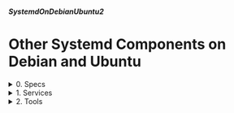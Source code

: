 ##### SystemdOnDebianUbuntu2 
# Other Systemd Components on Debian and Ubuntu

<details markdown='1'>
<summary>
0. Specs
</summary>
---
### 0.1. Intro
The first Systemd tutorial, namely [SystemdOnDebianUbuntu](SystemdOnDebianUbuntu.html) was about systemd's init and service management properties.

Systemd has more than that, it has a lot of other services and tools. This tutorial covers them.

You may think that I like systemd. Not at all, I don't like it, more precisely I hate it. Just because, my favorite distros (Debian and Ubuntu) uses it, I have to learn it too.

### 0.2. Sources
For this tutorial I tried another approach. Instead of searching information from the internet and the books; I asked questions to ChatGPT and collected the answers.

Unfortunately (or maybe fortunately) there were a lot of wrong information from ChatGPP. I checked every answer before I prepare this tutorial.

The AI still needs a lot of work before becoming really useful.

<br>
</details>

<details markdown='1'>
<summary>
1. Services
</summary>
---
Debian 12 and Ubuntu 24.04 Server has the following systemd services by  default:

- systemd-journald
- systemd-logind
- systemd-networkd
- systemd-resolved
- systemd-timesyncd
- systemd-udevd
- systemd-tmpfiles
- systemd-binfmt
- systemd-modules-load
- systemd-random-seed
- systemd-remount-fs
- systemd-sysctl
- systemd-sysusers

## 1.1. systemd-journald
Responsible for  collecting, storing, and managing log data on Linux systems. 

It is the  default logging system on systems using systemd, including Debian and Ubuntu Linux distributions.

### 1.1.1. Logs
- Stores log data in binary format
- log data stored in the /var/log/journal/ directory. 
- Log files undergo automatic rotation and compression.
- Includes rate-limiting mechanisms to prevent logs from being flooded in high-traffic situations.
- The journalctl command is used to query and display log data managed by systemd-journald. 
- Manages user specific logs too.

### 1.1.2. Configuration
Configuration file is /etc/systemd/journald.conf file. 

```
# /etc/systemd/journald.conf

[Journal]
# Specify the maximum disk space that journal files may use.
# The default is infinity (i.e., unlimited).
SystemMaxUse=50M

# Specify the maximum disk space that should be used for runtime logs.
RuntimeMaxUse=50M

# Specify the maximum disk space that may be used for log data.
# This controls both system and runtime logs.
# The default is infinity (i.e., unlimited).
MaxUse=100M

# Specify the maximum number of individual journal files to retain.
# Older files are deleted when the limit is reached.
SystemMaxFiles=100

# Specify the maximum number of runtime journal files to retain.
# Older files are deleted when the limit is reached.
RuntimeMaxFiles=100

# Specify the maximum number of journal files to retain.
# This controls both system and runtime logs.
# Older files are deleted when the limit is reached.
MaxFiles=200

# Compress and store journal files in a read-only archive directory.
# Uncomment the line below and specify the archive directory path.
# This reduces the disk space usage but prevents further writes to the archived 
# logs.
# Also, consider setting "Storage=auto" if using this option.
# Compress=yes
# SystemKeepFree=50M
# RuntimeKeepFree=50M
# KeepFree=100M

# Specify a higher verbosity level for detailed log information.
# Options: "emerg", "alert", "crit", "err", "warning", "notice", "info", "debug".
# The default is "info".
# LogLevel=debug

# Specify the maximum runtime for system services to finish startup.
# This helps in capturing early boot logs completely.
# The default is 30s.
# RuntimeMaxSec=30s

# Enable persistent journal storage across reboots.
# The default is "auto".
# Storage=auto

# Disable persistent journal storage.
# Storage=none

# Specify the maximum size of individual journal files.
# The default is 8M.
# SystemMaxFileSize=16M
# RuntimeMaxFileSize=16M
# MaxFileSize=32M

# Specify the rate limit for journal events in bytes per second.
# The default is 1M.
# RateLimitBurst=2M
# RateLimitIntervalSec=30s

# Enable forwarding of journal logs to syslog.
# ForwardToSyslog=yes

# Specify the syslog identifier to use when forwarding logs.
# ForwardToSyslogIdentifier=journal
```

Activate the changed configuration:

```
sudo systemctl restart systemd-journald
```


## 1.2. systemd-logind
Manages user sessions and seat devices on Linux systems. 

It is responsible for handling user logins, seat management (logical grouping of input and output devices), and various aspects of the user environment.

### 1.2.1. Key Points
- Tracks user sessions, allowing the system to associate processes with specific user logins.
- Involved in power management tasks. Can apply inhibition of shutdown and sleep.
- Keeps track of user sessions and provides information about active and  inactive sessions.
- Integrates with desktop environments and display managers, allowing for better control over user sessions and seat devices.

### 1.2.2. Configuration
Configuration file: /etc/systemd/logind.conf file.

```
# /etc/systemd/logind.conf

[Login]
# This controls whether systemd-logind shall remove all sessions and seats
# on logout. This includes killing all processes in these sessions and
# stopping any session scope units that may be active. Note that enabling
# this setting may result in multiple sessions being created and removed
# on login and logout of a user.
#Default: yes
KillUserProcesses=yes

# ConsoleKit compatibility
# In addition to SessionsActivated, which can be used to check whether a
# user session is registered with systemd-logind, this switch enables
# basic ConsoleKit compatibility.
#Default: yes
ConsoleKitCompatibility=yes

# ReserveVT=N tells logind to leave N VTs unbound from it and do not
# release them from its VT pool. This option is only useful for embedded
# and appliance-like systems where the system console shall always be
# bound to VT number 1 or similar. In this case, set this to 1.
#Default: 6
ReserveVT=6

# Kill only user processes that are part of the same session as the
# service that is being terminated. Setting this to "yes" is equivalent
# to enabling KillUserProcesses=yes.
#Default: no
KillOnlyUsers=no

# Enable power management features when requested by a graphical session
# (with "HandlePowerKey=ignore" in logind.conf). This includes
# logind's inhibitors mechanism that is used to block system sleep/shutdown
# via inhibitors of running multimedia sessions.
#Default: yes
HandlePowerKey=yes

# HandleRebootKey and HandlePowerKey are not handled by logind when
# the caller is not root or a member of the group root. The user is expected
# to start "systemctl start shutdown.target", "systemctl start reboot.target"
# manually in the session.
# NOTE: PowerKey and RebootKey must be set to "ignore" to disable any
# handling, even if HandlePowerKey/HandleRebootKey is set to "yes".
HandleSuspendKey=yes
HandleHibernateKey=yes
HandleLidSwitch=yes

# Disable user switching
# Allow users who are logged in on one virtual terminal to switch to
# another one.
#Default: yes
#AllowUserSwitching=yes

# Enable user switching
#DisallowUserSwitching=no

# Handle displays that are attached to seats (such as graphics cards).
# If all seats are taken, users with displays attached to a seat are not
# allowed to log in.
#Default: yes
#Multiseat=no

# Handle automatic handling of display numbering, based on the seat and
# hardware ID of the graphics card. See "systemd-localed.service" for details.
#Default: no
#AutomaticVTSwitch=no

# Controls whether logind shall use ACLs and other mechanisms to control the
# access to the devices seats depend on. ACLs and other controls might add
# security, but may lead to problems when running certain setups (e.g.
# multiseat). Turn this off if you experience problems.
#Default: yes
#RestrictAccessToVT=yes
```

Activate the new conf

```
sudo systemctl restart systemd-logind
```



## 1.3. systemd-networkd
This service is not active in default Debian 12 installation.

Ubuntu installations use netplan as an interface to networkd.

Manages network  configurations on Linux systems. It is designed to provide a simple and  efficient way to configure and manage network interfaces, including wired and  wireless connections. 

### 1.3.1. Key Points
- Configures various link settings, including IP addresses, gateways, DNS  servers, and other network parameters.
- Supports the configuration of bridges and VLANs
- Integrates with systemd-resolved to provide DNS resolution services.
- Can dynamically discover and configure network interfaces.

### 1.3.2. Configuration
Relies on configuration files (with a .network extension) in the /etc/systemd/network/ directory. 

A simple systemd-networkd configuration file for DHCP

```
# /etc/systemd/network/eth0.network
[Match]
Name=eth0

[Network]
DHCP=yes
```

This configuration file tells systemd-networkd to apply the settings to the network interface named "eth0" and to use DHCP for IP configuration.

A detailed configuration with a static IP address, DNS settings, and  additional options for a more comprehensive configuration.

```
# /etc/systemd/network/20-wired.network
[Match]
Name=enp0s3

[Network]
Address=192.168.1.2/24
Gateway=192.168.1.1
DNS=8.8.8.8
DNS=8.8.4.4
Domains=mydomain.local
NTP=pool.ntp.org

[Link]
MTUBytes=1400
MACAddressPolicy=persistent
```
 
- Address: The static IP address and subnet mask.
- Gateway: The default gateway.
- DNS: DNS server addresses.
- Domains: Search domains for DNS resolution.
- NTP: NTP server for time synchronization.
- MTUBytes: Maximum Transmission Unit size.
- MACAddressPolicy: Set to persistent to use a stable MAC address.

### 1.3.3. Important Notes
Please remember that; Debian 12 does not use systemd-networkd; and Ubuntu 24.04 uses Netplan for network configuration. Netplan generates networkd  configuration files on /run/systemd/network directory; you are not supposed to change those files.



## 1.4. systemd-resolved
This service is not active in a default Debian 12 installation.

Provides network name resolution services on Linux systems. It is responsible for DNS resolution and provides a local DNS stub resolver and caching daemon. 

### 1.4.1. Key Points
- Runs as a daemon process.
- Acts as a local DNS stub resolver, which means it forwards DNS queries to DNS servers on behalf of client applications.
- Caches DNS responses locally to reduce the need for repeated DNS queries.
- Supports Multicast DNS (mDNS), allowing resolution of hostnames in the local network without relying on a dedicated DNS server.
- Can be configured to use DNS over TLS (DoT)
- Can dynamically reconfigure itself based on changes in network  configuration, such as changes in DNS server addresses or domain search lists.
- Often used in conjunction with systemd-networkd
- Integrates with the Name Service Switch (NSS) configuration
- resolvectl command is used to query and interact with systemd-resolved.

### 1.4.2. Configuration
The configuration file is /etc/systemd/resolved.conf.

Simple example configuration

```
# /etc/systemd/resolved.conf
[Resolve]
DNS=8.8.8.8 8.8.4.4
DNSOverTLS=yes
DNSSEC=yes
```

Detailed example configuration

```
# /etc/systemd/resolved.conf

[Resolve]
# Specify DNS servers to use for name resolution.
# Multiple servers can be separated by spaces.
# You can use IPv4 and IPv6 addresses.
# Example DNS settings for Google Public DNS:
# DNS=8.8.8.8 8.8.4.4
# DNS=2001:4860:4860::8888 2001:4860:4860::8844
 
# Enable DNS over TLS (DoT) for encrypted and authenticated communication with 
# DNS servers.
# This enhances the security and privacy of DNS queries.
# DNSOverTLS=yes
 
# Specify the DNSSEC (DNS Security Extensions) validation mode.
# Valid options: "allow-downgrade", "opportunistic", "require", and "no".
# DNSSEC=yes
 
# Enable DNSSEC negative trust anchors.
# DNSSECNegativeTrustAnchors=yes
 
# Specify the domains for which DNS queries should use DNS over TLS.
# Domains using DoT will not fall back to plaintext DNS.
# DNSOverTLSDomains=example.com test.net
 
# Specify the search domains for unqualified hostnames.
# Multiple domains can be separated by spaces.
# SearchDomains=example.com subdomain.example.net
 
# Specify the domains for which LLMNR (Link-Local Multicast Name Resolution) 
# should be used.
# LLMNR=yes
 
# Specify the multicast DNS (mDNS) domains.
# mDNS=yes
 
# Specify the time to live (TTL) for positive cache entries in seconds.
# CacheTTL=120
 
# Specify the TTL for negative cache entries in seconds.
# NegativeCacheTTL=120
 
# Specify the maximum size of the cache in kilobytes.
# CacheLimit=512M
 
# Specify the maximum number of DNS messages in transit.
# Messages max transit=4096
 
# Enable DNS fallback in case the resolved server cannot be contacted.
# FallbackDNS=8.8.8.8 8.8.4.4
 
# Enable caching DNS negative responses.
# CacheNegative=yes
 
# Enable automatic reconfiguration of resolved in response to network changes.
# DynamicUser=yes
```



## 1.5. systemd-timesyncd
Designed to synchronize the system clock across a network, ensuring accurate timekeeping on Linux systems. 

It acts as a simple NTP (Network Time Protocol) client, allowing your  system to regularly synchronize its clock with remote NTP servers.

### 1.5.1. Key Points
- Runs as a service.
- Functions as a lightweight NTP client, periodically querying remote NTP servers to obtain accurate time information.
- timedatectl command provides information about the system clock and its synchronization status.

### 1.5.2. Configuration
Example configuration:

```
# /etc/systemd/timesyncd.conf

[Time]
# Specify the NTP servers to use for time synchronization.
# Multiple servers can be specified, separated by spaces.
# Example NTP servers:
# NTP=pool.ntp.org time.google.com

# Specify the time to wait for the initial synchronization in seconds.
# The default is 1 minute.
# TimeoutStartSec=1min

# Specify the interval between updates.
# The default is 5 minutes.
# PollIntervalMinSec=5min

# Enable or disable systemd-timesyncd's NTP server.
# The default is "no".
# EnableNTP=yes

# Enable or disable setting the system clock from the RTC.
# The default is "yes".
# RTCUseUtc=yes
```

Detailed Example

```
# /etc/systemd/timesyncd.conf

[Time]
# Specify the NTP servers to use for time synchronization.
# Multiple servers can be specified, separated by spaces.
# Example NTP servers:
# NTP=pool.ntp.org time.google.com
NTP=pool.ntp.org

# Specify the time to wait for the initial synchronization in seconds.
# The default is 1 minute.
# TimeoutStartSec=1min

# Specify the interval between updates.
# The default is 5 minutes.
# PollIntervalMinSec=5min

# Enable or disable systemd-timesyncd's NTP server.
# The default is "no".
# EnableNTP=yes

# Enable or disable setting the system clock from the RTC.
# The default is "yes".
# RTCUseUtc=yes

# Specify the maximum allowed adjustment in seconds.
# If the difference between the system clock and the NTP server exceeds this 
# value, a larger step will be used to correct the time.
# The default is 0.2 seconds.
# MaxOffsetSec=1

# Specify the maximum acceptable root distance.
# This is the maximum possible error due to the network latency in seconds.
# The default is 5 seconds.
# RootDistanceMaxSec=5

# Specify the maximum acceptable polling interval for reaching out to NTP 
# servers.
# The default is 64 seconds.
# PollIntervalMaxSec=64

# Specify the minimum acceptable polling interval.
# The default is 32 seconds.
# PollIntervalMinSec=32
```


## 1.6. systemd-udevd
Responsible for handling device events and managing the device nodes in the Linux kernel's /dev directory. 

It is a dynamic device management daemon that  monitors hardware changes and triggers actions based on device-related events.

### 1.6.1. Key Points
- Monitors the Linux kernel's netlink interface for device-related events, such as the discovery of new devices or the removal of existing devices.
- Dynamically manages the device nodes in the /dev directory.
- Uses a rule-based configuration system to define how it should respond to specific device events. 
- Allows for persistent device naming based on attributes like MAC addresses or other unique identifiers.
- Maintains a device database (/run/udev/data) that stores device information.

### 1.6.2. Configuration
Rules are written in /etc/udev/rules.d/ directory. 

Rules can include actions such as running scripts, creating symlinks,  setting permissions, and more.

Rules specify actions to be taken for specific devices. Common actions  include "add," "remove," "change," and "move."

Rules can execute custom scripts or commands in response to events, allowing for fine-grained customization of device handling.

An example rule that runs a script when a USB drive with a specific vendor ID is inserted:

```
# /etc/udev/rules.d/80-custom-network.rules

# Rule for a USB drive with vendor ID 1234
SUBSYSTEM=="block", ACTION=="add", ENV{ID_VENDOR_ID}=="1234", RUN+="/path/to/custom-script.sh"
```
     
- SUBSYSTEM=="block": The rule applies to block devices.
- ACTION=="add": The rule triggers when a new block device is added.
- ENV{ID_VENDOR_ID}=="1234": Vendor ID should be 1234.
- RUN+="/path/to/custom-script.sh": The script to run

Various conditions can be used  to match devices based on attributes such as subsystem, kernel, device name, and more.

udev provides a set of variables that you can use in your rules. Like:  SUBSYSTEM, KERNEL, ID_VENDOR_ID, ID_MODEL_ID



## 1.7. systemd-tmpfiles
Responsible for managing temporary files and directories on a Linux  system. 

It provides a mechanism for creating and cleaning up temporary files and directories at system startup and during runtime. 

### 1.7.1. Configuration
Configuration files are in /usr/lib/tmpfiles.d/ and /etc/tmpfiles.d/  directories.

Configuration Format:  
[Type] Path Mode Age Argument

- Type: Specifies the type of operation (create, remove, modify).
- Path: Specifies the path to the file or directory.
- Mode: Specifies the permissions mode for the file or directory.
- Age: Specifies how long the file or directory should be retained before  removal.
- Argument: Additional arguments or options, depending on the type.

 Example configuration:

```
# /etc/tmpfiles.d/my_temporary_files.conf

# Create a directory with specific permissions
d /var/my_temp_dir 0755 root root -

# Create an empty file with specific permissions
f /var/my_temp_file 0644 root root -

# Remove files older than 7 days in a specific directory
D /var/log/my_logs/*.log - - - 7d
```

- d: Create a directory.
- f: Create an empty file.
- D: Remove files older than a specified age.
- F: Create file with contents
- L: Create symlink
- c: Create character device
- b: Create block device)

### 1.7.2. Examples
Create a temporary directory at boot.

```
# /etc/tmpfiles.d/my_temp_directory.conf

# Type 'd' indicates creating a directory
d /var/my_temp_directory 0755 root root -
```

- d: Specifies that a directory should be created.
- /var/my_temp_directory: Path to the directory.
- 0755: Permissions (owner: read, write, execute; group and others: read,  execute).
- root root: Specifies the owner and group.
- -: No specific age for removal.

Create an empty file with specific permissions.

```
# /etc/tmpfiles.d/my_temp_file.conf

# Type 'f' indicates creating an empty file
f /var/my_temp_file 0644 root root -
```

Remove log files older than 7 days:

```
# /etc/tmpfiles.d/remove_old_logs.conf

# Type 'D' indicates removing files older than a specified age
D /var/log/my_logs/*.log - - - 7d
```

Create a symbolic link:

```
# /etc/tmpfiles.d/create_symlink.conf

# Type 'L' indicates creating a symbolic link
L /var/my_symlink - /var/my_target_file
```

Apply the changes

```
sudo systemd-tmpfiles --create
```




## 1.8. systemd-binfmt
Responsible for handling binary formats. 

Binary formats are the different executable file formats that a system can support. 

### 1.8.1. Key Points
- binfmt_misc in the Linux kernel allows the execution of binaries in non- native formats. 

- Interpreters are programs that can execute binaries in specific formats. The systemd-binfmt service registers these interpreters with the kernel.

For binfmt_misc to work, the kernel must be compiled with support for  CONFIG_BINFMT_MISC.

### 1.8.2. Configuration
The configuration files are in /etc/binfmt.d/. 

Each configuration file defines rules for handling specific binary formats. This directory is empty at default Debian 12 and Ubuntu 24.04 installations.

Configuration files follow a simple key-value format. Each rule defines the binary format and specifies the interpreter to use.

```
# /etc/binfmt.d/my_format.conf
#
:my_format:M::\x7fELF\x01\x01\x01\x00\x00\x00\x00\x00\x00\x00\x00\x00\x03\x00\x3e\x00:\xff\xff\xff\xff\xff\xff\xff\x00\xff\xff\xff\xff\xff\xff\xff\xff\xfe\xff\xff\xff:/usr/bin/my_interpreter:OC
```

The last part of the configuration file specifies optional arguments for the interpreter. In the example, OC specifies that the interpreter should be called with the OC argument.

Enable a binfmt rule

```
sudo systemctl enable binfmt@my_format.service
```

Disable a binfmt rule

```
sudo systemctl disable binfmt@my_format.service
```

Check the status of binfmt rules

```
systemctl status binfmt@my_format.service
```


## 1.9. systemd-modules-load
Responsible for loading kernel modules at system boot. 

Runs as a service (systemd-modules-load.service) and is typically started automatically during system boot.

The configuration files are in /etc/modules-load.d/ directory. Files in /etc/modules-load.d/ specify which kernel modules should be loaded at boot  time. 

Syntax is simple: each line represents the name of a module to be loaded.

```
# /etc/modules-load.d/my_modules.conf

# Load the 'vboxdrv' module for VirtualBox
vboxdrv
```

In addition to using the /etc/modules-load.d/ directory, Debian and Ubuntu systems traditionally had an /etc/modules file where you could list modules to be loaded. This file is still supported, but systemd-modules-load primarily uses the /etc/modules-load.d/ directory.



## 1.10. systemd-random-seed
Responsible for initializing the kernel's entropy pool with random data during the system's startup. 

The entropy pool is essential for generating cryptographic keys and  ensuring the randomness of various cryptographic operations on a Linux system.

The primary purpose of systemd-random-seed is to initialize the kernel's  entropy pool during the early boot phase. 

The kernel maintains an entropy pool that serves as a source of randomness for cryptographic operations. Having a sufficient amount of entropy is crucial for the security of the system.

Reads random data from /var/lib/systemd/random-seed and uses it to seed the kernel's entropy pool during the system's startup. This file is typically created during the shutdown process and saved to preserve the entropy across reboots.

The random data used to seed the entropy pool is collected from various  sources, including interrupt timing, keyboard and mouse events, and other sources of hardware and environmental noise.

The seed file is restricted to ensure its security. It is owned by root and readable only by the root user.

systemd-random-seed operates during the early stages of the boot process, ensuring that the kernel's entropy pool is adequately seeded before cryptographic services and applications that rely on random data become active.


## 1.11. systemd-remount-fs
Responsible for remounting the root file system with specific mount options during the early boot process. 

This service is typically involved in adjusting the mount options for the root file system before other services are started, ensuring that the file system is mounted with the desired configuration.

Key aspects of systemd-remount-fs:

- The mount options applied by systemd-remount-fs are defined in the systemd configuration, specifically in the /etc/systemd/system.conf file.

- The /etc/systemd/system.conf file contains settings for the system manager, and it may include parameters related to the root file system's remounting.

```
# /etc/systemd/system.conf snippet:
[Manager]
# ...

DefaultTimeoutStartSec=10s
DefaultTimeoutStopSec=10s
DefaultRestartSec=10s
DefaultStartLimitIntervalSec=10s
DefaultStartLimitBurst=5
DefaultLimitNOFILE=4096
DefaultLimitNPROC=4096
# Set root file system mount options
DefaultMountOptions=ro
```

- Changing the mount options with systemd-remount-fs can impact the behavior of the system during boot. For example, setting the root file system to be mounted read-only (ro) can be useful for checking and repairing the file system.




## 1.12. systemd-sysctl
Provides a way to configure kernel parameters at runtime on Linux systems. It is a systemd service responsible for applying sysctl settings during the system's boot process. 

Sysctl settings are used to configure various aspects of the Linux  kernel, influencing its behavior and performance.

The main sysctl configuration file is /etc/sysctl.conf. It can be used to  set global sysctl settings. However, it is recommended to use the /etc/sysctl.d/ directory for custom configurations.

Example sysctl configuration file

```
# /etc/sysctl.d/99-my-custom-settings.conf

# Increase the maximum number of file handles
fs.file-max=65536

# Enable TCP window scaling
net.ipv4.tcp_window_scaling=1

# Increase the maximum number of network connections
net.ipv4.ip_local_port_range=1024 65000
```
     
Apply the changes:

```
sudo sysctl --system
```

The /usr/lib/sysctl.d/ directory contains default sysctl configuration files provided by packages. Files in this directory should not be modified, as changes may be overwritten during package updates.



## 1.13. systemd-sysusers
Responsible for creating and managing system users and groups during the early stages of system boot. 

It operates based on configuration files that define the users and groups to be created, their attributes, and other related settings. This tool is often used in conjunction with other systemd components to ensure consistent and predictable user and group management.

Configuration files are in /usr/lib/sysusers.d/ directory. Each file  contains instructions for creating or removing system users and groups.

Configuration files can also specify users and groups that should be removed.

This allows for cleaning up obsolete or unnecessary users and groups.

Attributes such as UID (User ID), GID (Group ID), home directory, shell, and user comment can be specified in the configuration files.

Example configuration file

```
# /etc/sysusers.d/my_users.conf

u johndoe - John Doe:/home/johndoe:/bin/bash
g mygroup - My Group
```

Applying Changes:

```
sudo systemd-sysusers
```

<br>
</details>

<details markdown='1'>
<summary>
2. Tools
</summary>
---
## 2.1. systemctl
Used to control and query the state of the systemd system and service manager. 

It is a central tool for managing services, viewing logs, and interacting with the initialization system on systems using systemd as the init system. 

Check the status of a service:

```
systemctl status apache2
```

Stop a service:

```
sudo systemctl stop apache2
```

Start a service:

```
sudo systemctl start apache2
```

Disable a service from starting on boot:

```
sudo systemctl disable apache2
```

Enable a service to start on boot:

```
sudo systemctl enable apache2
```

Restart a service:

```
sudo systemctl restart apache2
```

Reload the configuration of a running service without restarting it:

```
sudo systemctl reload apache2
```

Show a service's dependencies:

```
systemctl list-dependencies apache2
```

List all loaded units (services, sockets, targets, etc.):

```
systemctl list-units
```

List failed units (units that failed to start):

```
systemctl --failed
```

Display detailed information about a unit, including its configuration:

```
systemctl show apache2
```

Mask a unit (prevent it from being started):

```
sudo systemctl mask apache2
```

Unmask a previously masked unit:

```
sudo systemctl unmask apache2
```

Enter rescue mode for system maintenance:

```
sudo systemctl rescue
```

Enter emergency mode for critical system recovery:

```
sudo systemctl emergency
```
      
## 2.2. journalctl
Provides access to the logs  generated by the journal facility in the systemd system and service manager.

On Debian and Ubuntu systems, journalctl is commonly used to query and display messages from the journal.

View the journal

```
sudo journalctl
```

View the journal for a systemd unit or target

```
sudo journalctl -u apache2.service
```

Filtering by time.   
Show logs from the last 30 minutes

```
sudo journalctl --since "30 minutes ago"
```

Show logs from a specific date and time range

```
sudo journalctl --since "2024-01-01 08:00:00" --until "2024-01-01 12:00:00"
```

See live journal (Ctrl-C to quit)

```
sudo journalctl -f
```

Display logs for the current boot

```
sudo journalctl --boot
```

View kernel messages

```
sudo journalctl -k
```

Export journal entries to a file

```
sudo journalctl > journal.log
```

Change output format to Json

```
sudo journalctl -o json
```

Filter by priority (e.g., emerg, alert, crit, err, warning, notice, info,  debug).

```
sudo journalctl -p err
```

View logs for a specific Process ID

```
sudo journalctl _PID=1234
```

Clear the journal

```
sudo journalctl --vacuum-size=50M
```

The size of the journal can be managed through the SystemMaxUse and  RuntimeMaxUse options in the /etc/systemd/journald.conf configuration file.


## 2.3. systemd-analyze
Used to analyze and display information about the system's boot and initialization process. It provides insights into how long the system took to boot, the time spent by individual services, and other related information.

Basic Boot Time Information

```
systemd-analyze
```

Display the chain of units that took the most time during boot.

```
systemd-analyze critical-chain
```

Show the time taken by each service during boot, sorted by the time taken.

```
systemd-analyze blame
```

Generate a SVG plot of the time spent by each unit during boot.

```
systemd-analyze plot > plot.svg
```

Display security-relevant information about the system's boot.

```
systemd-analyze security
```

Create a detailed graphical representation of time usage for different units.

```
systemd-analyze plot > plot.svg
```

## 2.4. hostnamectl
Used for querying and changing the system hostname and related settings on Linux systems. It provides a convenient way to manage the system's hostname and view additional information about the system.

Display information about the system's hostname and related settings

```
hostnamectl
```

This command provides information such as the static hostname, transient  hostname, icon name, chassis type, and more.

Set the static hostname (the system's fully qualified domain name)

```
sudo hostnamectl set-hostname your-new-hostname
```

Set the transient hostname. The transient hostname is a runtime hostname  that is set temporarily and may not persist after a reboot.

```
sudo hostnamectl set-hostname --transient your-temporary-hostname
```

Set the pretty hostname. The pretty hostname is a free-form UTF-8 encoded  string describing the host.

```
sudo hostnamectl set-hostname --pretty "Your Pretty Hostname"
```

Check hostname status.

```
hostnamectl status
```

## 2.5. loginctl
Used for introspecting and interacting with the state of the systemd login manager. 

It provides information about user sessions, seats, and the status of the 
user manager. 

**Some common uses of the loginctl command:**

Display a list of current user sessions

```
loginctl list-sessions
```

Display a list of seats

```
loginctl list-seats
```

Displaying session properties

```
loginctl show-session SESSION_ID
```

Displaying seat properties

```
loginctl show-seat SEAT_NAME
```

Show information about the user manager

```
loginctl show-user USER_NAME
```

Display a list of processes associated with a specific session:

```
loginctl session-status SESSION_ID
```

Terminate a specific user session:

```
loginctl terminate-session SESSION_ID
```

Display a list of user session IDs:

```
loginctl list-users
```


## 2.6. localectl
Allows to query and change system locale and keyboard layout settings. It provides a convenient way to manage and inspect the system's locale-related configurations.

Show the current system locale settings.

```
localectl
```

Show a list of available locales that can be set on the system.

```
localectl list-locales
```

Set the system locale.

```
sudo localectl set-locale LANG=en_US.UTF-8
```

Display a concise status summary, including locale and keyboard layout  information.

```
localectl status
```
 
## 2.7. systemd-ask-password
Used for querying the user for authentication-related information, such as passwords or passphrases, in a secure and standardized way. It is often used in conjunction with various systemd services or components that may need to request passwords during the system boot process or at runtime.

Some key aspects of systemd-ask-password:

**Usage:** The command is typically used by other systemd components or services to request passwords interactively.

**Invocation:** systemd-ask-password is usually invoked by other systemd components or services and may not be used directly by users from the command line.

**Systemd Components Using systemd-ask-password:** Components like  systemd-cryptsetup, which handles encrypted disk volumes, or services requiring authentication during boot, may use systemd-ask-password to prompt the user for passwords in a secure manner.

**Modes:** systemd-ask-password supports different modes of operation, such as prompting the user on the console, querying a password agent, or sending the password request to a wall message.

**Password Agents:** In some cases, systemd-ask-password may communicate with a password agent, such as systemd-tty-ask-password-agent, to handle password requests. This allows for a more flexible and secure way of handling passwords, especially in non-interactive or headless environments.

**Communication:** Communication between systemd-ask-password and password agents is done through file descriptors, ensuring a secure and reliable means of passing sensitive information.

**Security:** systemd-ask-password is designed to handle password prompts securely, ensuring that passwords are not inadvertently leaked or exposed  during the authentication process.

**Wall Message:** The --wall option can be used to send a wall message (broadcast message to all users) requesting a password.

```
systemd-ask-password --wall "Please enter the encryption password:"
```
   
This might be used by services like disk decryption to inform users about the need for a password.

**Integration with Other Tools:** systemd-ask-password is often part of a larger workflow involving other systemd tools and services, especially those related to system initialization, encryption, or authentication.

**Examples of Use:**  
- Password requests during disk decryption.
- Password requests for encrypted home directories.
- Authentication requests for services during runtime.



## 2.8. systemd-cat
systemd-cat is a command-line utility that is part of the systemd suite. Its primary purpose is to concatenate and print messages to the journal, which is managed by systemd-journald. 

Can be used as a prefix to other commands or scripts to capture their  output and send it to the journal.

```
systemd-cat echo "Hello, systemd!"
```
   
Redirect the standard output and standard error of a command or script to the journal.

```
systemd-cat -p info ls /etc
```
   
Set message priority. The priority levels include "emerg," "alert," "crit," "err," "warning," "notice," "info," and "debug."

```
systemd-cat -p err echo "An error occurred."
```
   
Logging from scripts

```
echo "Script is running." | systemd-cat
```
   
you can use journalctl to retrieve and filter these messages.

```
journalctl _SYSTEMD_UNIT=echo.service
```



## 2.9. systemd-cgls
Used for listing and displaying the hierarchy of control groups (cgroups). 

Control groups are a feature of the Linux kernel that enables the organization and management of processes into hierarchical groups with  resource constraints and accounting.

systemd-cgls is primarily used to visualize the hierarchy of control groups and their relationships. It provides a tree-like representation of the cgroup hierarchy.

```
systemd-cgls
```

The output of systemd-cgls shows the control groups arranged in a tree structure, indicating the parent-child relationships. Each line represents a cgroup, and indentation indicates the hierarchy.

Example simplified output:


```
 └─user.slice
   ├─user-1000.slice
   │ ├─session-c1.scope
   │ │ └─1337 sshd: johndoe@pts/0
   │ └─session-c2.scope
   │   ├─1445 bash
   │   ├─1452 systemd-cgls
   │   └─1453 less
   └─user-2000.slice
 └─session-c3.scope
   └─1555 sshd: janedoe@pts/1
```

## 2.10. systemd-cgtop
Provides a real-time, dynamic view of the resource usage of systemd control groups (cgroups) on a Linux system. 

Run `systemd-cgtop` with default settings:

```
sudo systemd-cgtop
```

This will display real-time statistics for all control groups.

Quits displaying after 5 updates.

```
sudo systemd-cgtop -n 5
```

Display tree view

```
sudo systemd-cgtop -t
```


## 2.11. systemd-delta
Used to display the differences between configuration files provided by different packages and the runtime configuration of the system. It helps identify changes made to the default systemd configuration by administrators or other packages on the system.

When you run systemd-delta, it scans the system's configuration directories and compares the shipped configuration files from packages  with the runtime configuration on the system. It then displays the differences.

systemd-delta scans several directories for configuration files, including /etc/systemd/, /run/systemd/, and /usr/lib/systemd/.

Changes made by administrators are marked with +/ (additions) or ! (modifications). 

Changes made by packages are marked with +/ (additions) or -/ (deletions).

List all changes made to systemd unit files and configuration files:

```
sudo systemd-delta
```
 
Display changes in a specific directory (e.g., `/etc/systemd/system/`):

```
sudo systemd-delta /etc/systemd/system/
```

## 2.12. systemd-detect-virt
Used to detect the type of virtualization technology or hypervisor that a Linux system is currently running on. This can be useful in scripts or system initialization routines where the behavior might need to be adjusted based on whether the system is running on physical hardware or within a virtualized environment.

The command is typically used in shell scripts or systemd service files to conditionally execute specific actions based on the detected virtualization type.

```
systemd-detect-virt
```

The command outputs the detected virtualization type or "none" if no  virtualization is detected.

**qemu:** QEMU or KVM  
**kvm:** KVM (Kernel-based Virtual Machine)  
**vmware:** VMware  
**oracle:** Oracle VM VirtualBox  
**microsoft:** Microsoft Hyper-V  
**xen:** Xen  
**bochs:** Bochs  
**uml:** User-Mode Linux  
**parallels:** Parallels


Using systemd-detect-virt in a script

```
if [ "$(systemd-detect-virt)" = "qemu" ]; then
  echo "Running on QEMU/KVM"
else
  echo "Not running on QEMU/KVM"
fi
```

**Exit Codes:**

0: Detected virtualization. The detected virtualization type will be printed to stdout.
1: No virtualization detected.
2: Invalid or missing arguments.


## 2.13. systemd-escape
Used to escape strings, making them suitable for use as filenames, unit  names, or other identifiers in the systemd ecosystem. This is particularly useful for generating valid and safe names for systemd units, files, and other resources.

Escapes special characters in the input string, replacing them with safe alternatives. For example, slashes ("/") might be replaced with dashes ("-").

```
systemd-escape "My Service"
```
   
Output:

```
My\x20Service
```


## 2.14. systemd-inhibit
Used to inhibit the system from certain actions or events for the duration of a specified command or until the command exits. This is useful for preventing actions that might interfere with a running operation or task. 

The command is commonly employed to avoid disruptions during critical  processes like software installations, backups, or presentations.

Command Syntax

```
systemd-inhibit [OPTIONS] COMMAND
```
     
Various options can be used to specify the actions to be inhibited and other properties. Some common options include:

- --what=EVENT: Specifies the event to inhibit (e.g., sleep, shutdown).
- --why=REASON: Provides a human-readable reason for the inhibition.
- --mode=MODE: Specifies the inhibition mode (e.g., block, delay, fail).

**Example Usage:**  
Inhibit shutdown while a backup operation is in progress:

```
sudo systemd-inhibit --what=shutdown --why="Backup in progress" \
    my_backup_script.sh
```

Inhibit sleep while a presentation is running:

```
sudo  systemd-inhibit --what=sleep --why="Presentation in progress" \
    my_pres_command
```
     
Inhibition Modes:

**block:** Blocks the action until the command exits.  
**delay:** Delays the action until the command exits.  
**fail:** Fails the command if the action cannot be inhibited.

List current inhibitions

```
systemd-inhibit --list
```
     
## 2.15. systemd-machine-id-setup
Used to initialize or regenerate the machine ID on a Linux system. 

The machine ID is a unique identifier associated with a specific installation of an operating system. It is often used by various system components and applications to distinguish between different systems.

The machine ID is stored in the /etc/machine-id file. It is a 32-character hexadecimal string that uniquely identifies the system. Applications and services often use the machine ID for various purposes, such as generating unique identifiers or ensuring system-specific configurations.

During the first boot of a Linux system, systemd-machine-id-setup is  typically called to generate a random machine ID and store it in  /etc/machine-id.

If, for any reason, the machine ID needs to be regenerated (for example, in the case of system cloning or copying an installation), administrators can run systemd-machine-id-setup to create a new machine ID.

```
sudo systemd-machine-id-setup
```

This command generates a new machine ID and updates the /etc/machine-id file.

In scenarios where system images are cloned or deployed to multiple machines, it's essential to regenerate the machine ID on each cloned system using systemd-machine-id-setup to ensure uniqueness.

While systemd-machine-id-setup is the recommended way to manage the machine ID, the /etc/machine-id file can also be edited manually. However, it's generally advised to use the provided tools to avoid potential issues.



## 2.16. systemd-mount
Used for mounting and unmounting file systems. It provides a convenient  interface to mount and manage various types of filesystems and network shares.

The utility is designed to work with systemd's broader system and service management capabilities.

Can be used to mount network file systems like NFS or SMB.

```
sudo systemd-mount -t nfs server:/export /mnt/nfs
```
   
To unmount a filesystem, use the --umount option.

```
sudo systemd-mount --umount /mnt/data
```

Mounts managed by systemd-mount are often associated with systemd mount units, providing additional control and configuration options.



## 2.17. systemd-notify
Allows a service or script to notify systemd about its status and readiness.

This tool is often used by long-running services to signal when they have completed initialization or specific milestones. It's a way for services to communicate with systemd and integrate with the overall service management infrastructure.

When a service uses systemd-notify, it sends signals to systemd, allowing  systemd to track the service's progress and readiness. This information is valuable for systemd's dependency tracking and ordering of services during startup.

Example in a Service Unit:

```
[Service]
Type=simple
ExecStart=/path/to/myservice
ExecStartPost=/bin/systemd-notify --ready
```

In this example, myservice is expected to call systemd-notify --ready after it has completed its initialization.


## 2.18. systemd-path
Provides a way to query various system and user paths managed by systemd. It allows you to retrieve information about directories, files, and other paths that systemd uses or manages. This command is typically used for scripting or querying system information in a consistent manner.

Print the system and users path 

```
systemd-path 
```


## 2.19. systemd-run
Allows users to run transient systemd services and service units. It provides a simple way to create and manage temporary or one-shot services without the need to write custom unit files. This can be useful for testing, ad-hoc tasks, or running short-lived processes.

Unlike traditional systemd services, using systemd-run does not require  writing and managing unit files. Instead, the user provides the command to be executed directly on the command line.

Transient units created by systemd-run are isolated from the calling terminal, and they run in their own scope. This helps prevent interference with other services or processes.

Transient services created by systemd-run can be of different types, such as simple services (--service-type=simple), forking services (--service-type=forking), or executed directly (--service-type=exec).

Once the transient service completes, systemd-run provides information about the service's exit status, runtime, and resource usage.

Transient services created by systemd-run are automatically cleaned up once the service completes, making it suitable for short-lived tasks.

Execute the echo command within a transient service.

```
sudo systemd-run echo "Hello, systemd-run!"
```

This example uses the --pipe option to capture the output, and --collect to ensure that the transient service's logs are collected and stored.

```
sudo systemd-run --pipe --collect echo "Capturing output in journal logs"
sudo journalctl -b -u transient-*.scope
```

This example sets a CPU time quota of 50% and a memory limit of 100 megabytes for the transient service.

```
sudo systemd-run --unit=my-service --service-type=exec --property=CPUQuota=50% \
   --property=MemoryLimit=100M -- /path/to/executable
```

Run a command as a specific user:

```
sudo systemd-run --uid=username --gid=groupname command-to-be-executed
```

This example uses --scope to create a transient service in the background and runs the sleep command for 300 seconds.

```
sudo systemd-run --scope --unit=my-background-service sleep 300
```

 
## 2.20. systemd-socket-activate
Facilitates socket-based activation for services. 

Socket activation is a mechanism that allows services to be started on-demand when a connection is made to a specific network socket. This approach helps improve system efficiency by delaying the initialization of services until they are actually needed.

Socket activation is an alternative to the traditional method of starting  services at boot time. Instead of having services running continuously in the background, services are started dynamically when a connection is made to a specific socket.

In systemd, a socket unit is defined to represent a network socket. When a connection is made to this socket, systemd activates the associated service.


## 2.21. systemd-stdio-bridge
Designed to act as a bridge between standard input/output streams and a client-server architecture. It facilitates communication between a traditional (non-systemd) daemon that expects input/output on standard input/output and a systemd service that runs in a separate process.

It is used to adapt daemons that are not originally designed to work with systemd socket activation. It allows these daemons to be socket-activated by systemd.

When a daemon is adapted to use systemd-stdio-bridge, systemd creates a socket for the daemon and starts systemd-stdio-bridge as a separate process. The bridge connects the standard input/output of the daemon to the socket, allowing it to communicate with clients through the socket.

</details>

